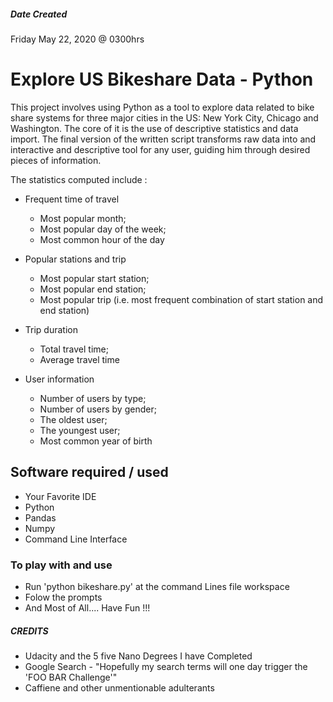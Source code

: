 ##### Date Created
Friday May 22, 2020 @ 0300hrs

# Explore US Bikeshare Data - Python
This project involves using Python as a tool to explore data related to bike share systems for three major cities in the US: New York City, Chicago and Washington. The core of it is the use of descriptive statistics and data import. The final version of the written script transforms raw data into and interactive and descriptive tool for any user, guiding him through desired pieces of information.

The statistics computed include :

* Frequent time of travel
    - Most popular month;
    - Most popular day of the week;
    - Most common hour of the day

* Popular stations and trip
    - Most popular start station;
    - Most popular end station;
    - Most popular trip (i.e. most frequent combination of start station and end station)

* Trip duration
    - Total travel time;
    - Average travel time

* User information
    - Number of users by type;
    - Number of users by gender;
    - The oldest user;
    - The youngest user;
    - Most common year of birth

## Software required / used
* Your Favorite IDE
* Python 
* Pandas
* Numpy
* Command Line Interface

### To play with and use
* Run 'python bikeshare.py' at the command Lines file workspace
* Folow the prompts
* And Most of All....  Have Fun !!!

##### CREDITS
* Udacity and the 5 five Nano Degrees I have Completed
* Google Search - "Hopefully my search terms will one day trigger the 'FOO BAR Challenge'"
* Caffiene and other unmentionable adulterants




